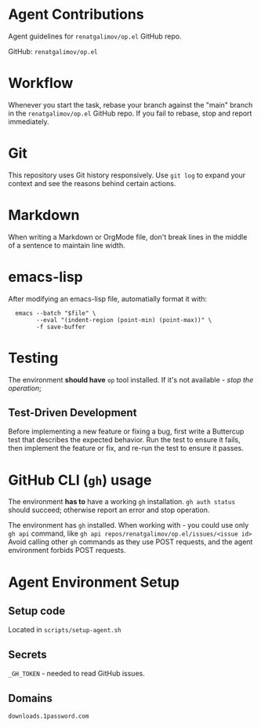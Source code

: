 # Agent Contributions

Agent guidelines for `renatgalimov/op.el` GitHub repo.

GitHub: `renatgalimov/op.el`
# Workflow

Whenever you start the task, rebase your branch against the "main" branch in the `renatgalimov/op.el` GitHub repo. If you fail to rebase, stop and report immediately.

# Git

This repository uses Git history responsively. 
Use `git log` to expand your context and see the reasons behind certain actions.

# Markdown

When writing a Markdown or OrgMode file, don't break lines in the middle of a sentence to maintain line width.

# emacs-lisp

After modifying an emacs-lisp file, automatially format it with:

```
  emacs --batch "$file" \
        --eval "(indent-region (point-min) (point-max))" \
        -f save-buffer
```

# Testing

The environment **should have** `op` tool installed. If it's not available - *stop the operation*;

## Test-Driven Development

Before implementing a new feature or fixing a bug, first write a Buttercup test that describes the expected behavior. Run the test to ensure it fails, then implement the feature or fix, and re-run the test to ensure it passes.

# GitHub CLI (`gh`) usage

The environment **has to** have a working `gh` installation. 
`gh auth status` should succeed; otherwise report an error and stop operation.

The environment has `gh` installed.
When working with - you could use only `gh api` command, like `gh api repos/renatgalimov/op.el/issues/<issue id>`
Avoid calling other `gh` commands as they use POST requests, and the agent environment forbids POST requests.

# Agent Environment Setup

## Setup code

Located in `scripts/setup-agent.sh`

## Secrets

`_GH_TOKEN` - needed to read GitHub issues.

## Domains
```
downloads.1password.com
```